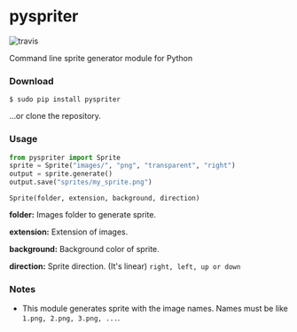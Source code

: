 # pyspriter
![travis](https://travis-ci.org/halilkaya/pyspriter.svg?branch=master)

Command line sprite generator module for Python

### Download
```$ sudo pip install pyspriter```

...or clone the repository.

### Usage
```python
from pyspriter import Sprite
sprite = Sprite("images/", "png", "transparent", "right")
output = sprite.generate()
output.save("sprites/my_sprite.png")
```

```
Sprite(folder, extension, background, direction)
```
**folder:** Images folder to generate sprite.

**extension:** Extension of images.

**background:** Background color of sprite.

**direction:** Sprite direction. (It's linear) ```right, left, up or down```

### Notes
  - This module generates sprite with the image names. Names must be like ```1.png, 2.png, 3.png, ...```.
